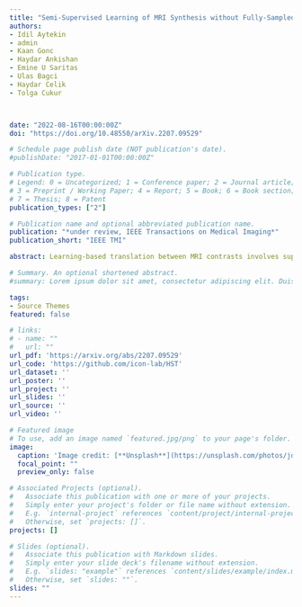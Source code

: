 ```yaml
---
title: "Semi-Supervised Learning of MRI Synthesis without Fully-Sampled Ground Truths"
authors:
- Idil Aytekin
- admin
- Kaan Gonc
- Haydar Ankishan
- Emine U Saritas
- Ulas Bagci
- Haydar Celik
- Tolga Cukur



date: "2022-08-16T00:00:00Z"
doi: "https://doi.org/10.48550/arXiv.2207.09529"

# Schedule page publish date (NOT publication's date).
#publishDate: "2017-01-01T00:00:00Z"

# Publication type.
# Legend: 0 = Uncategorized; 1 = Conference paper; 2 = Journal article;
# 3 = Preprint / Working Paper; 4 = Report; 5 = Book; 6 = Book section;
# 7 = Thesis; 8 = Patent
publication_types: ["2"]

# Publication name and optional abbreviated publication name.
publication: "*under review, IEEE Transactions on Medical Imaging*"
publication_short: "IEEE TMI"

abstract: Learning-based translation between MRI contrasts involves supervised deep models trained using high-quality source- and target-contrast images derived from fully-sampled acquisitions, which might be difficult to collect under limitations on scan costs or time. To facilitate curation of training sets, here we introduce the first semi-supervised model for MRI contrast translation (ssGAN) that can be trained directly using undersampled k-space data. To enable semi-supervised learning on undersampled data, ssGAN introduces novel multi-coil losses in image, k-space, and adversarial domains. The multi-coil losses are selectively enforced on acquired k-space samples unlike traditional losses in single-coil synthesis models. Comprehensive experiments on retrospectively undersampled multi-contrast brain MRI datasets are provided. Our results demonstrate that ssGAN yields on par performance to a supervised model, while outperforming single-coil models trained on coil-combined magnitude images. It also outperforms cascaded reconstruction-synthesis models where a supervised synthesis model is trained following self-supervised reconstruction of undersampled data. Thus, ssGAN holds great promise to improve the feasibility of learning-based multi-contrast MRI synthesis.

# Summary. An optional shortened abstract.
#summary: Lorem ipsum dolor sit amet, consectetur adipiscing elit. Duis posuere tellus ac convallis placerat. Proin tincidunt magna sed ex sollicitudin condimentum.

tags:
- Source Themes
featured: false

# links:
# - name: ""
#   url: ""
url_pdf: 'https://arxiv.org/abs/2207.09529'
url_code: 'https://github.com/icon-lab/HST'
url_dataset: ''
url_poster: ''
url_project: ''
url_slides: ''
url_source: ''
url_video: ''

# Featured image
# To use, add an image named `featured.jpg/png` to your page's folder. 
image:
  caption: 'Image credit: [**Unsplash**](https://unsplash.com/photos/jdD8gXaTZsc)'
  focal_point: ""
  preview_only: false

# Associated Projects (optional).
#   Associate this publication with one or more of your projects.
#   Simply enter your project's folder or file name without extension.
#   E.g. `internal-project` references `content/project/internal-project/index.md`.
#   Otherwise, set `projects: []`.
projects: []

# Slides (optional).
#   Associate this publication with Markdown slides.
#   Simply enter your slide deck's filename without extension.
#   E.g. `slides: "example"` references `content/slides/example/index.md`.
#   Otherwise, set `slides: ""`.
slides: ""
---
```


